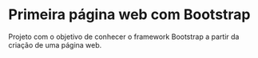 # Primeira página web com Bootstrap

Projeto com o objetivo de conhecer o framework Bootstrap a partir da criação de uma página web.